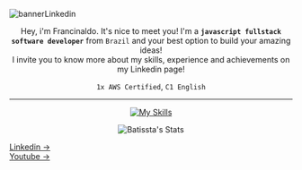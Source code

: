 ![bannerLinkedin](https://github.com/user-attachments/assets/97f7f17d-865e-4088-8613-2e1ee499bf0e)

<div align=center>


Hey, i'm Francinaldo. It's nice to meet you! I'm a **`javascript fullstack software developer`** from `Brazil` and your best option to build your amazing ideas!<br>
I invite you to know more about my skills, experience and achievements on my Linkedin page!

`1x AWS Certified`, `C1 English`

---
  
[![My Skills](https://skillicons.dev/icons?i=nextjs,react,tailwind,ts,graphql,nodejs,express,docker,postgres,mysql,mongodb,aws,git,github,gitlab,swagger,jmeter)](https://skillicons.dev)

</div>

<div align=center>

![Batissta's Stats](https://github-readme-stats.vercel.app/api?username=Batissta&theme=outrun&show_icons=true&hide_border=true&count_private=true)<br>

</div>

[Linkedin ->](https://www.linkedin.com/in/francinaldobatista)<br>
[Youtube ->](https://youtube.com/@Francinaldob)<br>
